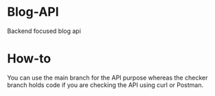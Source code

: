 # Blog-API
Backend focused blog api 

# How-to
You can use the main branch for the API purpose whereas the checker branch holds code if you are checking the API using curl or Postman.